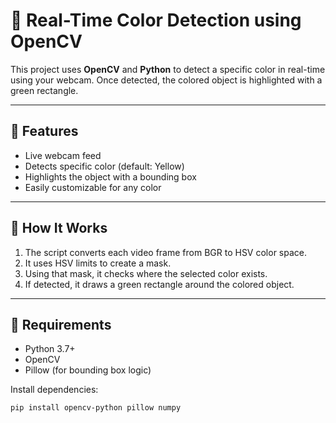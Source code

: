 # 🎯 Real-Time Color Detection using OpenCV

This project uses **OpenCV** and **Python** to detect a specific color in real-time using your webcam. Once detected, the colored object is highlighted with a green rectangle.

---

## 🚀 Features

- Live webcam feed
- Detects specific color (default: Yellow)
- Highlights the object with a bounding box
- Easily customizable for any color

---

## 🧠 How It Works

1. The script converts each video frame from BGR to HSV color space.
2. It uses HSV limits to create a mask.
3. Using that mask, it checks where the selected color exists.
4. If detected, it draws a green rectangle around the colored object.

---

## 🔧 Requirements

- Python 3.7+
- OpenCV
- Pillow (for bounding box logic)

Install dependencies:

```bash
pip install opencv-python pillow numpy
